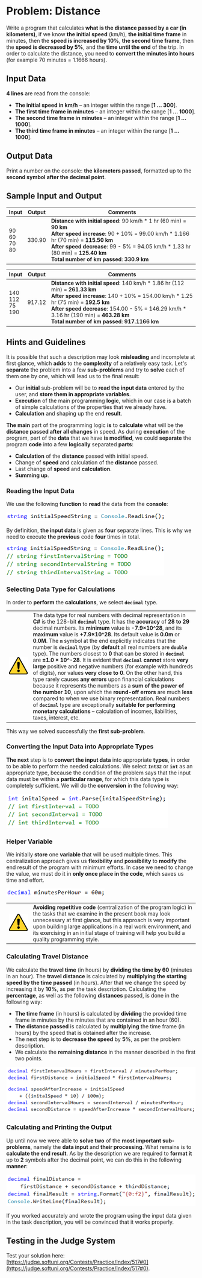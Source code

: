 # Problem: Distance

Write a program that calculates **what is the distance passed by a car (in kilometers)**, if we know **the initial speed** \(km/h\), **the initial time frame** in minutes, then the **speed is increased by 10%**, **the second time frame**, then the **speed is decreased by 5%**, and the **time until the end** of the trip. In order to calculate the distance, you need to **convert the minutes into hours** \(for example 70 minutes = 1.1666 hours\).

## Input Data

**4 lines** are read from the console:
 * **The initial speed in km/h** – an integer within the range [**1 … 300**].
 * **The first time frame in minutes** – an integer within the range [**1 … 1000**].
 * **The second time frame in minutes** – an integer within the range [**1 … 1000**].
 * **The third time frame in minutes** – an integer within the range [**1 … 1000**].

## Output Data

Print a number on the console: **the kilometers passed**, formatted up to the **second symbol after the decimal point**.

## Sample Input and Output

| Input | Output | Comments |
|-----|-----|-----|
|90<br>60<br>70<br>80|330.90|**Distance with initial speed**: 90 km/h \* 1 hr (60 min) = **90 km**<br>**After speed increase**: 90 + 10% = 99.00 km/h \* 1.166 hr (70 min) = **115.50 km**<br>**After speed decrease**: 99 - 5% = 94.05 km/h \* 1.33 hr (80 min) = **125.40 km**<br>**Total number of km passed**: **330.9 km**|

| Input | Output | Comments |
|-----|-----|-----|
|140<br>112<br>75<br>190|917.12|**Distance with initial speed**: 140 km/h \* 1.86 hr (112 min) = **261.33 km**<br>**After speed increase**: 140 + 10% = 154.00 km/h \* 1.25 hr (75 min) = **192.5 km**<br>**After speed decrease**: 154.00 - 5% = 146.29 km/h \* 3.16 hr (190 min) = **463.28 km**<br>**Total number of km passed**: **917.1166 km**|

## Hints and Guidelines

It is possible that such a description may look **misleading** and incomplete at first glance, which **adds** to the **complexity** of a relatively easy task. Let's **separate** the problem into a few **sub-problems** and try to **solve** each of them one by one, which will lead us to the final result:

* Our **initial** sub-problem will be to **read the input data** entered by the user, and **store them in appropriate variables**.
* **Execution** of the main programming **logic**, which in our case is a batch of simple calculations of the properties that we already have.
* **Calculation** and shaping up the end **result**.

**The main** part of the programming logic **is** to **calculate** what will be the **distance passed after all changes** in speed. As during **execution** of the program, part of the **data** that we have **is modified**, we could **separate** the program **code** into a few **logically** separated **parts**:

* **Calculation** of the **distance** passed with initial speed.
* Change of **speed** and calculation of the **distance** passed.
* Last change of **speed** and **calculation**.
* **Summing up**.

### Reading the Input Data

We use the following **function** to **read** the data from the **console**:

![](/assets/chapter-8-2-images/01.Distance-01.png)

By definition, **the input data** is given as **four** separate lines. This is why we need to execute **the previous** code **four** times in total.

![](/assets/chapter-8-2-images/01.Distance-02.png)

### Selecting Data Type for Calculations

In order to **perform** the **calculations**, we select **`decimal`** type.

<table>
<tr>
<td width=10%><img src="/assets/alert-icon.png" style="max-width:50px" /></td>
<td>The data type for real numbers with decimal representation in <b>C#</b> is the 128-bit <b><code>decimal</code></b> type. It has the <b>accuracy</b> of <b>28 to 29</b> decimal numbers. Its <b>minimum</b> value is <b>-7.9×10^28</b>, and its <b>maximum</b> value is <b>+7.9×10^28</b>. Its default value is <b>0.0m</b> or <b>0.0M</b>. The <b><code>m</code></b> symbol at the end explicitly indicates that the number is <b><code>decimal</code></b> type (by <b>default</b> all real numbers are <b><code>double</code></b> type). The numbers closest to <b>0</b> that can be stored in <b><code>decimal</code></b> are <b>±1.0 × 10^-28</b>. It is evident that <b><code>decimal</code> cannot</b> store <b>very large</b> positive and negative numbers (for example with hundreds of digits), nor values <b>very close to 0</b>. On the other hand, this type rarely causes <b>any errors</b> upon financial calculations because it represents the numbers as a <b>sum of the power of the number 10</b>, upon which the <b>round-off errors</b> are much <b>less</b> compared to when we use binary representation. Real numbers of <b><code>decimal</code></b> type are exceptionally <b>suitable for performing monetary calculations</b> – calculation of incomes, liabilities, taxes, interest, etc.
</td>
</tr>
</table>

This way we solved successfully the **first sub-problem**.

### Converting the Input Data into Appropriate Types

**The next** step is to **convert the input data** into appropriate **types**, in order to be able to perform the needed calculations. We select **`Int32`** or **`int`** as an appropriate type, because the condition of the problem says that the input data must be within a **particular range**, for which this data type is completely sufficient. We will do the **conversion** in the following way:

![](/assets/chapter-8-2-images/01.Distance-03.png)

### Helper Variable

We initially **store** one **variable** that will be used multiple times. This centralization approach gives us **flexibility** and **possibility** to **modify** the end result of the program with minimum efforts. In case we need to change the value, we must do it in **only once place in the code**, which saves us time and effort. 

![](/assets/chapter-8-2-images/01.Distance-04.png)

<table>
<tr>
<td width=10%><img src="/assets/alert-icon.png" style="max-width:50px" /></td>
<td><strong>Avoiding repetitive code</strong> (centralization of the program logic) in the tasks that we examine in the present book may look unnecessary at first glance, but this approach is very important upon building large applications in a real work environment, and its exercising in an initial stage of training will help you build a quality programming style.
</td>
</tr>
</table>

### Calculating Travel Distance

We calculate the **travel time** (in hours) by **dividing the time by 60** (minutes in an hour). The **travel distance** is calculated by **multiplying the starting speed by the time passed** (in hours). After that we change the speed by increasing it by **10%**, as per the task description. Calculating the **percentage**, as well as the following **distances** passed, is done in the following way:

* **The time frame** (in hours) is calculated by **dividing** the provided time frame in minutes by the minutes that are contained in an hour (60).
* **The distance passed** is calculated by **multiplying** the time frame (in hours) by the speed that is obtained after the increase.
* The next step is to **decrease the speed** by **5%**, as per the problem description.
* We calculate the **remaining distance** in the manner described in the first two points.

![](/assets/chapter-8-2-images/01.Distance-05.png)

### Calculating and Printing the Output

Up until now we were able to **solve two** of the **most important sub-problems**, namely the **data input** and **their processing**. What remains is to **calculate the end result**. As by the description we are required to **format it** up to **2** symbols after the decimal point, we can do this in the following **manner**:

![](/assets/chapter-8-2-images/01.Distance-06.png)

If you worked accurately and wrote the program using the input data given in the task description, you will be convinced that it works properly.

## Testing in the Judge System

Test your solution here: [https://judge.softuni.org/Contests/Practice/Index/517#0](https://judge.softuni.org/Contests/Practice/Index/517#0).
